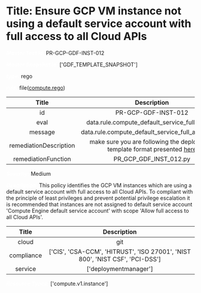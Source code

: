 



# Title: Ensure GCP VM instance not using a default service account with full access to all Cloud APIs


***<font color="white">Master Test Id:</font>*** PR-GCP-GDF-INST-012

***<font color="white">Master Snapshot Id:</font>*** ['GDF_TEMPLATE_SNAPSHOT']

***<font color="white">type:</font>*** rego

***<font color="white">rule:</font>*** file([compute.rego])  
  
  
  
  

|Title|Description|
| :---: | :---: |
|id|PR-GCP-GDF-INST-012|
|eval|data.rule.compute_default_service_full_access|
|message|data.rule.compute_default_service_full_access_err|
|remediationDescription|make sure you are following the deployment template format presented <a href='https://cloud.google.com/compute/docs/reference/rest/v1/instances' target='_blank'>here</a>|
|remediationFunction|PR_GCP_GDF_INST_012.py|


***<font color="white">Severity:</font>*** Medium

***<font color="white">Description:</font>*** This policy identifies the GCP VM instances which are using a default service account with full access to all Cloud APIs. To compliant with the principle of least privileges and prevent potential privilege escalation it is recommended that instances are not assigned to default service account 'Compute Engine default service account' with scope 'Allow full access to all Cloud APIs'.  
  
  

|Title|Description|
| :---: | :---: |
|cloud|git|
|compliance|['CIS', 'CSA-CCM', 'HITRUST', 'ISO 27001', 'NIST 800', 'NIST CSF', 'PCI-DSS']|
|service|['deploymentmanager']|


***<font color="white">Resource Types:</font>*** ['compute.v1.instance']


[compute.rego]: https://github.com/prancer-io/prancer-compliance-test/tree/master/google/iac/compute.rego
